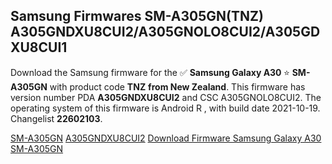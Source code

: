 <h2>Samsung Firmwares SM-A305GN(TNZ) A305GNDXU8CUI2/A305GNOLO8CUI2/A305GDXU8CUI1</h2>
Download the Samsung firmware for the ✅ <strong>Samsung Galaxy A30 </strong> ⭐ <strong>SM-A305GN</strong> with product code <strong>TNZ</strong> <strong> from New Zealand</strong>. This firmware has version number PDA <strong>A305GNDXU8CUI2</strong> and CSC A305GNOLO8CUI2. The operating system of this firmware is Android R , with build date 2021-10-19. Changelist <strong>22602103</strong>.


[SM-A305GN](https://samfirm.shop/samsung/model/SM-A305GN)
[A305GNDXU8CUI2](https://samfirm.shop/samsung/pda/A305GNDXU8CUI2)
[Download Firmware Samsung Galaxy A30 SM-A305GN](https://samfirm.shop/samsung/firmware/466898)
